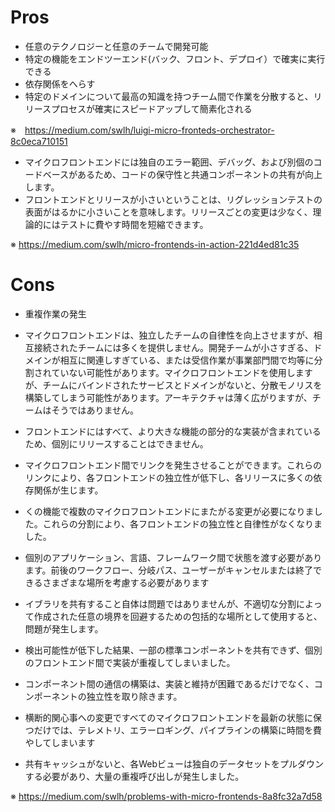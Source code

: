 # Pros

* 任意のテクノロジーと任意のチームで開発可能
* 特定の機能をエンドツーエンド(バック、フロント、デプロイ）で確実に実行できる
* 依存関係をへらす
* 特定のドメインについて最高の知識を持つチーム間で作業を分散すると、リリースプロセスが確実にスピードアップして簡素化される

※　https://medium.com/swlh/luigi-micro-fronteds-orchestrator-8c0eca710151

* マイクロフロントエンドには独自のエラー範囲、デバッグ、および別個のコードベースがあるため、コードの保守性と共通コンポーネントの共有が向上します。
* フロントエンドとリリースが小さいということは、リグレッションテストの表面がはるかに小さいことを意味します。リリースごとの変更は少なく、理論的にはテストに費やす時間を短縮できます。

※ https://medium.com/swlh/micro-frontends-in-action-221d4ed81c35

# Cons

* 重複作業の発生

* マイクロフロントエンドは、独立したチームの自律性を向上させますが、相互接続されたチームには多くを提供しません。開発チームが小さすぎる、ドメインが相互に関連しすぎている、または受信作業が事業部門間で均等に分割されていない可能性があります。マイクロフロントエンドを使用しますが、チームにバインドされたサービスとドメインがないと、分散モノリスを構築してしまう可能性があります。アーキテクチャは薄く広がりますが、チームはそうではありません。
* フロントエンドにはすべて、より大きな機能の部分的な実装が含まれているため、個別にリリースすることはできません。
* マイクロフロントエンド間でリンクを発生させることができます。これらのリンクにより、各フロントエンドの独立性が低下し、各リリースに多くの依存関係が生じます。
* くの機能で複数のマイクロフロントエンドにまたがる変更が必要になりました。これらの分割により、各フロントエンドの独立性と自律性がなくなりました。
* 個別のアプリケーション、言語、フレームワーク間で状態を渡す必要があります。前後のワークフロー、分岐パス、ユーザーがキャンセルまたは終了できるさまざまな場所を考慮する必要があります
* イブラリを共有すること自体は問題ではありませんが、不適切な分割によって作成された任意の境界を回避するための包括的な場所として使用すると、問題が発生します。
* 検出可能性が低下した結果、一部の標準コンポーネントを共有できず、個別のフロントエンド間で実装が重複してしまいました。
* コンポーネント間の通信の構築は、実装と維持が困難であるだけでなく、コンポーネントの独立性を取り除きます。
* 横断的関心事への変更ですべてのマイクロフロントエンドを最新の状態に保つだけでは、テレメトリ、エラーロギング、パイプラインの構築に時間を費やしてしまいます
* 共有キャッシュがないと、各Webビューは独自のデータセットをプルダウンする必要があり、大量の重複呼び出しが発生しました。

※ https://medium.com/swlh/problems-with-micro-frontends-8a8fc32a7d58
